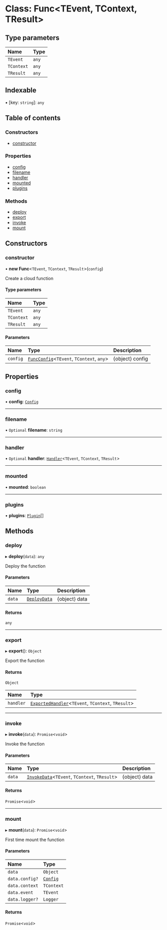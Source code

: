 # Class: Func<TEvent, TContext, TResult\>

## Type parameters

| Name | Type |
| :------ | :------ |
| `TEvent` | `any` |
| `TContext` | `any` |
| `TResult` | `any` |

## Indexable

▪ [key: `string`]: `any`

## Table of contents

### Constructors

- [constructor](Func.md#constructor)

### Properties

- [config](Func.md#config)
- [filename](Func.md#filename)
- [handler](Func.md#handler)
- [mounted](Func.md#mounted)
- [plugins](Func.md#plugins)

### Methods

- [deploy](Func.md#deploy)
- [export](Func.md#export)
- [invoke](Func.md#invoke)
- [mount](Func.md#mount)

## Constructors

### constructor

• **new Func**<`TEvent`, `TContext`, `TResult`\>(`config`)

Create a cloud function

#### Type parameters

| Name | Type |
| :------ | :------ |
| `TEvent` | `any` |
| `TContext` | `any` |
| `TResult` | `any` |

#### Parameters

| Name | Type | Description |
| :------ | :------ | :------ |
| `config` | [`FuncConfig`](../#funcconfig)<`TEvent`, `TContext`, `any`\> | {object} config |

## Properties

### config

• **config**: [`Config`](../#config)

___

### filename

• `Optional` **filename**: `string`

___

### handler

• `Optional` **handler**: [`Handler`](../#handler)<`TEvent`, `TContext`, `TResult`\>

___

### mounted

• **mounted**: `boolean`

___

### plugins

• **plugins**: [`Plugin`](../#plugin)[]

## Methods

### deploy

▸ **deploy**(`data`): `any`

Deploy the function

#### Parameters

| Name | Type | Description |
| :------ | :------ | :------ |
| `data` | [`DeployData`](../#deploydata) | {object} data |

#### Returns

`any`

___

### export

▸ **export**(): `Object`

Export the function

#### Returns

`Object`

| Name | Type |
| :------ | :------ |
| `handler` | [`ExportedHandler`](../#exportedhandler)<`TEvent`, `TContext`, `TResult`\> |

___

### invoke

▸ **invoke**(`data`): `Promise`<`void`\>

Invoke the function

#### Parameters

| Name | Type | Description |
| :------ | :------ | :------ |
| `data` | [`InvokeData`](../#invokedata)<`TEvent`, `TContext`, `TResult`\> | {object} data |

#### Returns

`Promise`<`void`\>

___

### mount

▸ **mount**(`data`): `Promise`<`void`\>

First time mount the function

#### Parameters

| Name | Type |
| :------ | :------ |
| `data` | `Object` |
| `data.config?` | [`Config`](../#config) |
| `data.context` | `TContext` |
| `data.event` | `TEvent` |
| `data.logger?` | `Logger` |

#### Returns

`Promise`<`void`\>

